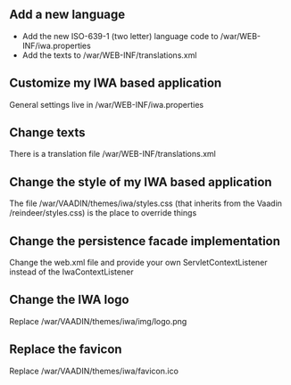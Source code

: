 

## Add a new language ##
  * Add the new ISO-639-1 (two letter) language code to /war/WEB-INF/iwa.properties
  * Add the texts to /war/WEB-INF/translations.xml

## Customize my IWA based application ##
General settings live in /war/WEB-INF/iwa.properties

## Change texts ##
There is a translation file /war/WEB-INF/translations.xml

## Change the style of my IWA based application ##
The file /war/VAADIN/themes/iwa/styles.css (that inherits from the Vaadin /reindeer/styles.css) is the place to override things

## Change the persistence facade implementation ##
Change the web.xml file and provide your own ServletContextListener instead of the IwaContextListener

## Change the IWA logo ##
Replace /war/VAADIN/themes/iwa/img/logo.png

## Replace the favicon ##
Replace /war/VAADIN/themes/iwa/favicon.ico